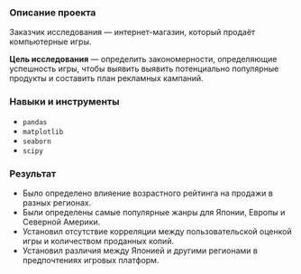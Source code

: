 ### Описание проекта

Заказчик исследования — интернет-магазин, который продаёт компьютерные игры.

**Цель исследования** — определить закономерности, определяющие успешность игры, чтобы выявить выявить потенциально популярные продукты и составить план рекламных кампаний.

### Навыки и инструменты

- `pandas`
- `matplotlib`
- `seaborn`
- `scipy`

### Результат

- Было определено влияение возрастного рейтинга на продажи в разных регионах.
- Были определены самые популярные жанры для Японии, Европы и Северной Америки.
- Установил отсутствие корреляции между пользовательской оценкой игры и количеством проданных копий.
- Установил различия между Японией и другими регионами в предпочтениях игровых платформ.
